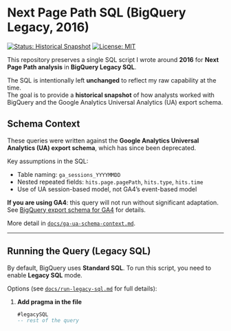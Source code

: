 # Next Page Path SQL (BigQuery Legacy, 2016)

[![Status: Historical Snapshot](https://img.shields.io/badge/Status-Historical%20Snapshot-yellow.svg)](#)
[![License: MIT](https://img.shields.io/badge/License-MIT-blue.svg)](#)

This repository preserves a single SQL script I wrote around **2016** for **Next Page Path analysis** in **BigQuery Legacy SQL**.

The SQL is intentionally left **unchanged** to reflect my raw capability at the time.  
The goal is to provide a **historical snapshot** of how analysts worked with BigQuery and the Google Analytics Universal Analytics (UA) export schema.

## Schema Context

These queries were written against the **Google Analytics Universal Analytics (UA) export schema**, which has since been deprecated.  

Key assumptions in the SQL:
- Table naming: `ga_sessions_YYYYMMDD`
- Nested repeated fields: `hits.page.pagePath`, `hits.type`, `hits.time`
- Use of UA session-based model, not GA4’s event-based model

**If you are using GA4**: this query will not run without significant adaptation.  
See [BigQuery export schema for GA4](https://support.google.com/analytics/answer/9358801) for details.

More detail in [`docs/ga-ua-schema-context.md`](docs/ga-ua-schema-context.md).

---

## Running the Query (Legacy SQL)

By default, BigQuery uses **Standard SQL**. To run this script, you need to enable **Legacy SQL** mode.

Options (see [`docs/run-legacy-sql.md`](docs/run-legacy-sql.md) for full details):

1. **Add pragma in the file**  
   ```sql
   #legacySQL
   -- rest of the query
